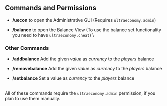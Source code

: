 ## Commands and Permissions

* **/uecon** to open the Administrative GUI
(Requires ``ultraeconomy.admin``)

* **/balance** to open the Balance View
(To use the balance set functionality you need to have ``ultraeconomy.cheat``)
\

### Other Commands

* **/addbalance <Player> <Currency> <Value>**
  Add the given *value* as *currency* to the *players* balance
  
* **/removebalance <Player> <Currency> <Value>**
  Add the given *value* as *currency* to the *players* balance
  
* **/setbalance <Player> <Currency> <Value>**
  Set a value as *currency* to the *players* balance

\
All of these commands require the ``ultraeconomy.admin`` permission, if you plan to use them manually.
